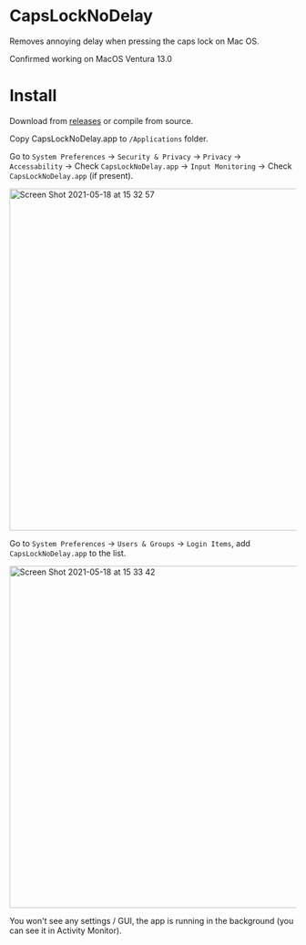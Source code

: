 # CapsLockNoDelay
Removes annoying delay when pressing the caps lock on Mac OS.

Confirmed working on MacOS Ventura 13.0

# Install
Download from [releases](https://github.com/gkpln3/CapsLockNoDelay/releases) or compile from source.

Copy CapsLockNoDelay.app to `/Applications` folder.

Go to `System Preferences` -> `Security & Privacy` -> `Privacy` -> `Accessability` -> Check `CapsLockNoDelay.app` -> `Input Monitoring` -> Check `CapsLockNoDelay.app` (if present).

<img width="600" alt="Screen Shot 2021-05-18 at 15 32 57" src="https://user-images.githubusercontent.com/8081679/118651850-a13a8b00-b7ee-11eb-94cc-8fa999fc49a9.png">


Go to `System Preferences` -> `Users & Groups` -> `Login Items`, add `CapsLockNoDelay.app` to the list.

<img width="600" alt="Screen Shot 2021-05-18 at 15 33 42" src="https://user-images.githubusercontent.com/8081679/118651868-a566a880-b7ee-11eb-842b-08e5539b6c31.png">


You won't see any settings / GUI, the app is running in the background (you can see it in Activity Monitor).
